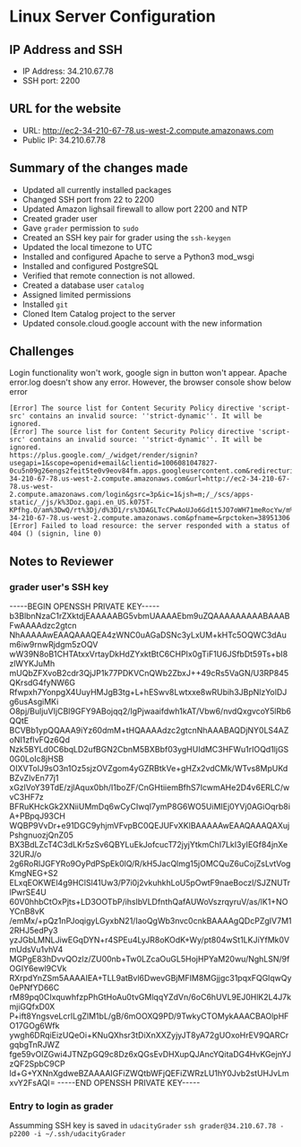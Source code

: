 # Linux Server Configuration

## IP Address and SSH

* IP Address: 34.210.67.78
* SSH port: 2200

## URL for the website

* URL: http://ec2-34-210-67-78.us-west-2.compute.amazonaws.com
* Public IP: 34.210.67.78

## Summary of the changes made

* Updated all currently installed packages
* Changed SSH port from 22 to 2200
* Updated Amazon lighsail firewall to allow port 2200 and NTP
* Created grader user
* Gave ```grader``` permission to ```sudo```
* Created an SSH key pair for grader using the ```ssh-keygen```
* Updated the local timezone to UTC
* Installed and configured Apache to serve a Python3 mod_wsgi
* Installed and configured PostgreSQL
* Verified that remote connection is not allowed.
* Created a database user ```catalog```
* Assigned limited permissions
* Installed ```git```
* Cloned Item Catalog project to the server
* Updated console.cloud.google account with the new information

## Challenges

Login functionality won't work, google sign in button won't appear. Apache error.log doesn't show any error.
However, the browser console show below error
```
[Error] The source list for Content Security Policy directive 'script-src' contains an invalid source: ''strict-dynamic''. It will be ignored.
[Error] The source list for Content Security Policy directive 'script-src' contains an invalid source: ''strict-dynamic''. It will be ignored.
https://plus.google.com/_/widget/render/signin?usegapi=1&scope=openid+email&clientid=1006081047827-0cu5n09g26engs2feit5te0v9eov84fm.apps.googleusercontent.com&redirecturi=postmessage&accesstype=offline&cookiepolicy=single_host_origin&approvalprompt=force&origin=http://ec2-34-210-67-78.us-west-2.compute.amazonaws.com&url=http://ec2-34-210-67-78.us-west-2.compute.amazonaws.com/login&gsrc=3p&ic=1&jsh=m;/_/scs/apps-static/_/js/k%3Doz.gapi.en_US.k075T-KPfhg.O/am%3DwQ/rt%3Dj/d%3D1/rs%3DAGLTcCPwAoUJo6Gd1t5JO7oWH71meRocYw/m%3D__features__#_methods=onPlusOne%2C_ready%2C_close%2C_open%2C_resizeMe%2C_renderstart%2Concircled%2Cdrefresh%2Cerefresh%2Conauth%2Conload&id=I0_1554071445290&_gfid=I0_1554071445290&parent=http%3A%2F%2Fec2-34-210-67-78.us-west-2.compute.amazonaws.com&pfname=&rpctoken=38951306
[Error] Failed to load resource: the server responded with a status of 404 () (signin, line 0)
```

## Notes to Reviewer

### grader user's SSH key

-----BEGIN OPENSSH PRIVATE KEY-----
b3BlbnNzaC1rZXktdjEAAAAABG5vbmUAAAAEbm9uZQAAAAAAAAABAAABFwAAAAdzc2gtcn
NhAAAAAwEAAQAAAQEA4zWNC0uAGaDSNc3yLxUM+kHTc5OQWC3dAum6iw9rnwRjdgm5zOQV
wW39N8oB1CHTAtxxVrtayDkHdZYxktBtC6CHPIx0gTiF1U6JSfbDt59Ts+bI8zlWYKJuMh
mUQbZFXvoB2cdr3QjJP1k77PDKVCnQWb2ZbxJ++49cRs5VaGN/U3RP845QKrsdG4fyNW6G
Rfwpxh7YonpgX4UuyHMJgB3tg+L+hESwv8Lwtxxe8wRUbih3JBpNlzYolDJg6usAsgiMKi
O8pj/BuljuVIjCBI9GFY9ABojqq2/IgPjwaaifdwh1kAT/Vbw6/nvdQxgvcoY5lRb6QQtE
BCVBb1ypQQAAA9iYz60dmM+tHQAAAAdzc2gtcnNhAAABAQDjNY0LS4AZoNI1zfIvFQz6Qd
Nzk5BYLd0C6bqLD2ufBGN2CbnM5BXBbf03ygHUIdMC3HFWu1rIOQd1ljGS0G0LoIc8jHSB
OIXVTolJ9sO3n1Oz5sjzOVZgom4yGZRBtkVe+gHZx2vdCMk/WTvs8MpUKdBZvZlvEn77j1
xGzlVoY39TdE/zjlAqux0bh/I1boZF/CnGHtiiemBfhS7IcwmAHe2D4v6ERLC/wvC3HF7z
BFRuKHckGk2XNiiUMmDq6wCyCIwqI7ymP8G6WO5UiMIEj0YVj0AGiOqrb8iA+PBpqJ93CH
WQBP9VvDr+e91DGC9yhjmVFvpBC0QEJUFvXKlBAAAAAwEAAQAAAQAXujPshgnuozjQnZ05
BX3BdLZcT4C3dLKr5zSv6QBYLuEkJofcucT72jyjYtkmChI7LkI3yIEGf84jnXe32URJ/o
2g6RoRlJGFYRo9OyPdPSpEk0lQ/R/kH5JacQlmg15jOMCQuZ6uCojZsLvtVogKmgNEG+S2
ELxqEOKWEl4g9HClSl41Uw3/P7i0j2vkuhkhLoU5pOwtF9naeBoczl/SJZNUTrlPwrSE4U
60V0hhbCtOxPjts+LD3OOTbP/ihslbVLDfnthQafAUWoVszrqyruV/as/lK1+NOYCnB8vK
/emMx/+pQz1nPJoqigyLGyxbN21/IaoQgWb3nvc0cnkBAAAAgQDcPZgIV7M12RHJ5edPy3
yzJGbLMNLJiwEGqDYN+r4SPEu4LyJR8oKOdK+Wy/pt804wSt1LKJiYfMk0VmUdsVu1vhV4
MGPgE83hDvvQOzlz/ZU00nb+Tw0LZcaOuGL5HojHPYaM20wu/NghLSN/9fOGIY6ewl9CVk
RXrpdYnZSm5AAAAIEA+TLL9atBvl6DwevGBjMFIM8MGjjgc31pqxFQGlqwQy0ePNfYD66C
rM89pq0CIxquwhfzpPhGtHoAu0tvGMlqqYZdVn/6oC6hUVL9EJ0HlK2L4J7kmjiGQfxD0X
P+ift8YngsveLcrILgZlM1bL/gB/6mOOXQ9PD/9TwkyCTOMykAAACBAOlpHFO17GOg6Wfk
ywgh6DRqiEizUQeOi+KNuQXhsr3tDiXnXXZyjyJT8yA72gUOxoHrEV9QARCrgqbgTnRJWZ
fge59vOIZGwi4JTNZpGQ9c8Dz6xQGsEvDHXupQJAncYQitaDG4HvKGejnYJzQF2SpbC9CP
ld+G+YXNnXgdweBZAAAAIGFiZWQtbWFjQEFiZWRzLU1hY0Jvb2stUHJvLmxvY2FsAQI=
-----END OPENSSH PRIVATE KEY-----

### Entry to login as grader

Assumming SSH key is saved in ```udacityGrader```
```ssh grader@34.210.67.78 -p2200 -i ~/.ssh/udacityGrader```

